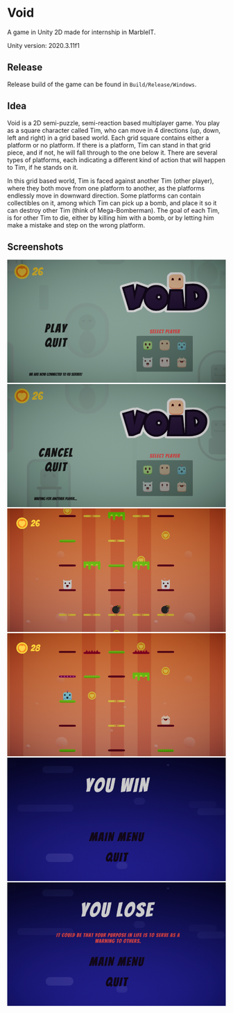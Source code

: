 # Void

A game in Unity 2D made for internship in MarbleIT.

Unity version: 2020.3.11f1

## Release
Release build of the game can be found in ``` Build/Release/Windows ```.

## Idea
Void is a 2D semi-puzzle, semi-reaction based multiplayer game. You play as a square character called Tim, who can move in 4 directions (up, down, left and right) in a grid based world. Each grid square contains either a platform or no platform. If there is a platform, Tim can stand in that grid piece, and if not, he will fall through to the one below it. There are several types of platforms, each indicating a different kind of action that will happen to Tim, if he stands on it.

In this grid based world, Tim is faced against another Tim (other player), where they both move from one platform to another, as the platforms endlessly move in downward direction. Some platforms can contain collectibles on it, among which Tim can pick up a bomb, and place it so it can destroy other Tim (think of Mega-Bomberman). The goal of each Tim, is for other Tim to die, either by killing him with a bomb, or by letting him make a mistake and step on the wrong platform.


## Screenshots
![screenshot 1](Screenshots/void_screenshot1.png)
![screenshot 2](Screenshots/void_screenshot2.png)
![screenshot 3](Screenshots/void_screenshot3.png)
![screenshot 4](Screenshots/void_screenshot4.png)
![screenshot 5](Screenshots/void_screenshot5.png)
![screenshot 6](Screenshots/void_screenshot6.png)

